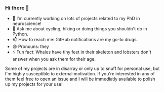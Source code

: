 ### Hi there 👋

- 🔭 I’m currently working on lots of projects related to my PhD in neuroscience!
- 💬 Ask me about cycling, hiking or doing things you shouldn't do in Python.
- 📫 How to reach me: GitHub notifications are my go-to drugs.
- 😄 Pronouns: they
- ⚡ Fun fact: Whales have tiny feet in their skeleton and lobsters don't answer when you ask them for their age.

Some of my projects are in disarray or only up to snuff for personal use, but I'm highly susceptible to external motivation. If you're interested in any of them feel free to open an issue and I will be immediatly available to polish up my projects for your use!
